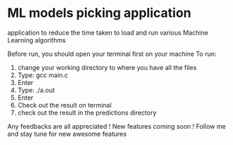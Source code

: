 # ML models picking application
application to reduce the time taken to load and run various Machine Learning algorithms

Before run, you should open your terminal first on your machine
To run:
1. change your working directory to where you have all the files
2. Type: gcc main.c
3. Enter
4. Type: ./a.out
5. Enter
6. Check out the result on terminal
7. check out the result in the predictions directory

Any feedbacks are all appreciated ! 
New features coming soon ! Follow me and stay tune for new awesome features 
